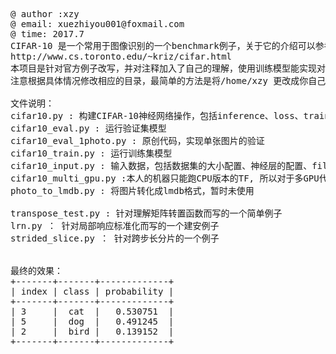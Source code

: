 <pre>
@ author :xzy
@ email: xuezhiyou001@foxmail.com
@ time: 2017.7
CIFAR-10 是一个常用于图像识别的一个benchmark例子，关于它的介绍可以参考
http://www.cs.toronto.edu/~kriz/cifar.html
本项目是针对官方例子改写，并对注释加入了自己的理解，使用训练模型能实现对单张图片的验证
注意根据具体情况修改相应的目录，最简单的方法是将/home/xzy 更改成你自己的用户目录

文件说明：
cifar10.py : 构建CIFAR-10神经网络操作，包括inference、loss、train、evaluation
cifar10_eval.py : 运行验证集模型
cifar10_eval_1photo.py : 原创代码，实现单张图片的验证
cifar10_train.py : 运行训练集模型
cifar10_input.py : 输入数据，包括数据集的大小配置、神经层的配置、filter卷积核的参数配置等
cifar10_multi_gpu.py :本人的机器只能跑CPU版本的TF, 所以对于多GPU代码并不理解
photo_to_lmdb.py : 将图片转化成lmdb格式，暂时未使用
<test>
transpose_test.py : 针对理解矩阵转置函数而写的一个简单例子
lrn.py ： 针对局部响应标准化而写的一个建安例子
strided_slice.py ： 针对跨步长分片的一个例子


最终的效果：
+-------+-------+-------------+
| index | class | probability |
+-------+-------+-------------+
| 3     |  cat  |   0.530751  |
| 5     |  dog  |   0.491245  |
| 2     |  bird |   0.139152  |
+-------+-------+-------------+
</pre>


